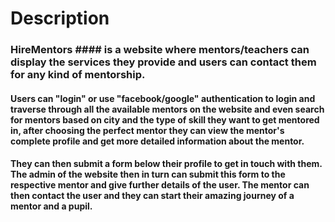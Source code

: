 # Description
### HireMentors #### is a website where mentors/teachers can display the services they provide and users can contact them for any kind of mentorship. 
#### Users can "login" or use "facebook/google" authentication to login and traverse through all the available mentors on the website and even search for mentors based on city and the type of skill they want to get mentored in, after choosing the perfect mentor they can view the mentor's complete profile and get more detailed information about the mentor.
#### They can then submit a form below their profile to get in touch with them. The admin of the website then in turn can submit this form to the respective mentor and give further details of the user. The mentor can then contact the user and they can start their amazing journey of a mentor and a pupil.
